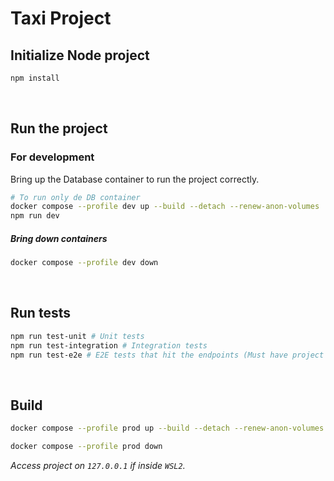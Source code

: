 # Taxi Project

## Initialize Node project

```bash
npm install
```

</br>

## Run the project

### For development

Bring up the Database container to run the project correctly.

```bash
# To run only de DB container
docker compose --profile dev up --build --detach --renew-anon-volumes
npm run dev
```

##### Bring down containers

```bash
docker compose --profile dev down
```

</br>

## Run tests

```bash
npm run test-unit # Unit tests
npm run test-integration # Integration tests
npm run test-e2e # E2E tests that hit the endpoints (Must have project running with containers)
```

</br>

## Build

```bash
docker compose --profile prod up --build --detach --renew-anon-volumes
```

```bash
docker compose --profile prod down
```

_Access project on `127.0.0.1` if inside `WSL2`._

